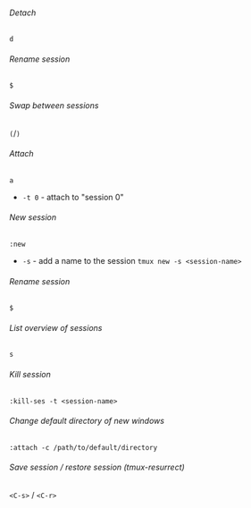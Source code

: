 
###### Detach
`d`

###### Rename session
`$`

###### Swap between sessions
`(`/`)`

###### Attach
`a`
- `-t 0` - attach to "session 0"

###### New session
`:new`
- `-s` - add a name to the session
`tmux new -s <session-name>`

###### Rename session
`$`

###### List overview of sessions
`s`

###### Kill session
`:kill-ses -t <session-name>`

###### Change default directory of new windows
`:attach -c /path/to/default/directory`

###### Save session / restore session (tmux-resurrect)
`<C-s>` / `<C-r>`
